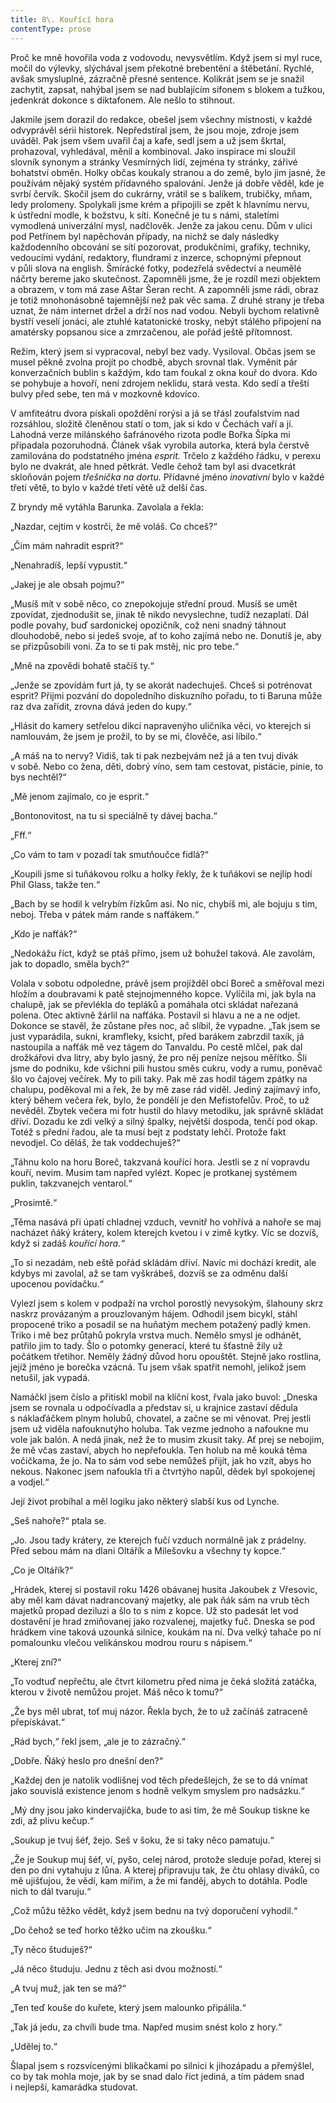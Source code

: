 ```yaml
---
title: 8\. Kouřící hora
contentType: prose
---
```


Proč ke mně hovořila voda z vodovodu, nevysvětlím. Když jsem si myl ruce, močil do výlevky, slýchával jsem překotné brebentění a štěbetání. Rychlé, avšak smysluplné, zázračně přesné sentence. Kolikrát jsem se je snažil zachytit, zapsat, nahýbal jsem se nad bublajícím sifonem s blokem a tužkou, jedenkrát dokonce s diktafonem. Ale nešlo to stihnout.

Jakmile jsem dorazil do redakce, obešel jsem všechny místnosti, v každé odvyprávěl sérii historek. Nepředstíral jsem, že jsou moje, zdroje jsem uváděl. Pak jsem všem uvařil čaj a kafe, sedl jsem a už jsem škrtal, prohazoval, vyhledával, měnil a kombinoval. Jako inspirace mi sloužil slovník synonym a stránky Vesmírných lidí, zejména ty stránky, zářivé bohatství obměn. Holky občas koukaly stranou a do země, bylo jim jasné, že používám nějaký systém přídavného spalování. Jenže já dobře věděl, kde je svrbí červík. Skočil jsem do cukrárny, vrátil se s balíkem, trubičky, mňam, ledy prolomeny. Spolykali jsme krém a připojili se zpět k hlavnímu nervu, k ústřední modle, k božstvu, k síti. Konečně je tu s námi, staletími vymodlená univerzální mysl, nadčlověk. Jenže za jakou cenu. Dům v ulici pod Petřínem byl napěchován případy, na nichž se daly následky každodenního obcování se sítí pozorovat, produkčními, grafiky, techniky, vedoucími vydání, redaktory, flundrami z inzerce, schopnými přepnout v půli slova na english. Šmírácké fotky, podezřelá svědectví a neumělé náčrty bereme jako skutečnost. Zapomněli jsme, že je rozdíl mezi objektem a obrazem, v tom má zase Aštar Šeran recht. A zapomněli jsme rádi, obraz je totiž mnohonásobně tajemnější než pak věc sama. Z druhé strany je třeba uznat, že nám internet držel a drží nos nad vodou. Nebyli bychom relativně bystří veselí jonáci, ale ztuhlé katatonické trosky, nebýt stálého připojení na amatérsky popsanou sice a zmrzačenou, ale pořád ještě přítomnost.

Režim, který jsem si vypracoval, nebyl bez vady. Vysiloval. Občas jsem se musel pěkně zvolna projít po chodbě, abych srovnal tlak. Vyměnit pár konverzačních bublin s každým, kdo tam foukal z okna kouř do dvora. Kdo se pohybuje a hovoří, není zdrojem neklidu, stará vesta. Kdo sedí a třeští bulvy před sebe, ten má v mozkovně kdovíco.

V amfiteátru dvora pískali opoždění rorýsi a já se třásl zoufalstvím nad rozsáhlou, složitě členěnou statí o tom, jak si kdo v Čechách vaří a jí. Lahodná verze milánského šafránového rizota podle Bořka Šípka mi připadala pozoruhodná. Článek však vyrobila autorka, která byla čerstvě zamilována do podstatného jména _esprit._ Trčelo z každého řádku, v perexu bylo ne dvakrát, ale hned pětkrát. Vedle čehož tam byl asi dvacetkrát skloňován pojem _třešnička na dortu._ Přídavné jméno _inovativní_ bylo v každé třetí větě, to bylo v každé třetí větě už delší čas.

Z bryndy mě vytáhla Barunka. Zavolala a řekla:

„Nazdar, cejtim v kostrči, že mě voláš. Co chceš?“

„Čim mám nahradit esprit?“

„Nenahradíš, lepší vypustit.“

„Jakej je ale obsah pojmu?“

„Musíš mít v sobě něco, co znepokojuje střední proud. Musíš se umět zpovídat, zjednodušit se, jinak tě nikdo nevyslechne, tudíž nezaplatí. Dál podle povahy, buď sardonickej opozičník, což neni snadný táhnout dlouhodobě, nebo si jedeš svoje, ať to koho zajímá nebo ne. Donutíš je, aby se přizpůsobili voni. Za to se ti pak mstěj, nic pro tebe.“

„Mně na zpovědi bohatě stačíš ty.“

„Jenže se zpovídám furt já, ty se akorát nadechuješ. Chceš si potrénovat esprit? Přijmi pozvání do dopoledního diskuzního pořadu, to ti Baruna může raz dva zařídit, zrovna dává jeden do kupy.“

„Hlásit do kamery setřelou dikcí napravenýho uličníka věci, vo kterejch si namlouvám, že jsem je prožil, to by se mi, člověče, asi líbilo.“

„A máš na to nervy? Vidiš, tak ti pak nezbejvám než já a ten tvuj divák v sobě. Nebo co žena, děti, dobrý víno, sem tam cestovat, pistácie, pinie, to bys nechtěl?“

„Mě jenom zajímalo, co je esprit.“

„Bontonovitost, na tu si speciálně ty dávej bacha.“

„Fff.“

„Co vám to tam v pozadí tak smutňoučce fidlá?“

„Koupili jsme si tuňákovou rolku a holky řekly, že k tuňákovi se nejlíp hodí Phil Glass, takže ten.“

„Bach by se hodil k velrybím řízkům asi. No nic, chybíš mi, ale bojuju s tim, neboj. Třeba v pátek mám rande s nafťákem.“

„Kdo je nafťák?“

„Nedokážu říct, když se ptáš přímo, jsem už bohužel taková. Ale zavolám, jak to dopadlo, směla bych?“

Volala v sobotu odpoledne, právě jsem projížděl obcí Boreč a směřoval mezi hložím a doubravami k patě stejnojmenného kopce. Vylíčila mi, jak byla na chalupě, jak se převlékla do tepláků a pomáhala otci skládat nařezaná polena. Otec aktivně žárlil na nafťáka. Postavil si hlavu a ne a ne odjet. Dokonce se stavěl, že zůstane přes noc, ač slíbil, že vypadne. „Tak jsem se just vyparádila, sukni, kramfleky, ksicht, před barákem zabrzdil taxík, já nastoupila a nafťák mě vez tágem do Tanvaldu. Po cestě mlčel, pak dal drožkářovi dva litry, aby bylo jasný, že pro něj peníze nejsou měřítko. Šli jsme do podniku, kde všichni pili hustou směs cukru, vody a rumu, poněvač šlo vo čajovej večírek. My to pili taky. Pak mě zas hodil tágem zpátky na chalupu, poděkoval mi a řek, že by mě zase rád viděl. Jediný zajímavý info, který během večera řek, bylo, že pondělí je den Mefistofelův. Proč, to už nevěděl. Zbytek večera mi fotr hustil do hlavy metodiku, jak správně skládat dříví. Dozadu ke zdi velký a silný špalky, největší dospoda, tenčí pod okap. Totéž s přední řadou, ale ta musí bejt z podstaty lehčí. Protože fakt nevodjel. Co děláš, že tak voddechuješ?“

„Táhnu kolo na horu Boreč, takzvaná kouřící hora. Jestli se z ní vopravdu kouří, nevim. Musim tam napřed vylézt. Kopec je protkanej systémem puklin, takzvanejch ventarol.“

„Prosimtě.“

„Těma nasává při úpatí chladnej vzduch, vevnitř ho vohřívá a nahoře se maj nacházet ňáký krátery, kolem kterejch kvetou i v zimě kytky. Víc se dozvíš, když si zadáš _kouřící hora.“_

„To si nezadám, neb eště pořád skládám dříví. Navíc mi dochází kredit, ale kdybys mi zavolal, až se tam vyškrábeš, dozvíš se za odměnu další upocenou povídačku.“

Vylezl jsem s kolem v podpaží na vrchol porostlý nevysokým, šlahouny skrz naskrz provázaným a prouzlovaným hájem. Odhodil jsem bicykl, stáhl propocené triko a posadil se na huňatým mechem potažený padlý kmen. Triko i mě bez průtahů pokryla vrstva much. Nemělo smysl je odhánět, patřilo jim to tady. Šlo o potomky generací, které tu šťastně žily už počátkem třetihor. Neměly žádný důvod horu opouštět. Stejně jako rostlina, jejíž jméno je borečka vzácná. Tu jsem však spatřit nemohl, jelikož jsem netušil, jak vypadá.

Namáčkl jsem číslo a přitiskl mobil na klíční kost, řvala jako buvol: „Dneska jsem se rovnala u odpočívadla a představ si, u krajnice zastaví dědula s náklaďáčkem plnym holubů, chovatel, a začne se mi věnovat. Prej jestli jsem už viděla nafouknutýho holuba. Tak vezme jednoho a nafoukne mu vole jak balón. A nedá jinak, než že to musim zkusit taky. Ať prej se nebojim, že mě včas zastaví, abych ho nepřefoukla. Ten holub na mě kouká těma vočičkama, že jo. Na to sám vod sebe nemůžeš přijít, jak ho vzít, abys ho nekous. Nakonec jsem nafoukla tři a čtvrtýho napůl, dědek byl spokojenej a vodjel.“

Její život probíhal a měl logiku jako některý slabší kus od Lynche.

„Seš nahoře?“ ptala se.

„Jo. Jsou tady krátery, ze kterejch fučí vzduch normálně jak z prádelny. Před sebou mám na dlani Oltářík a Milešovku a všechny ty kopce.“

„Co je Oltářík?“

„Hrádek, kterej si postavil roku 1426 obávanej husita Jakoubek z Vřesovic, aby měl kam dávat nadrancovaný majetky, ale pak ňák sám na vrub těch majetků propad deziluzi a šlo to s nim z kopce. Už sto padesát let vod dostavění je hrad zmiňovanej jako rozvalenej, majetky fuč. Dneska se pod hrádkem vine taková uzounká silnice, koukám na ní. Dva velký tahače po ní pomalounku vlečou velikánskou modrou rouru s nápisem.“

„Kterej zní?“

„To vodtuď nepřečtu, ale čtvrt kilometru před nima je čeká složitá zatáčka, kterou v životě nemůžou projet. Máš něco k tomu?“

„Že bys měl ubrat, toť muj názor. Řekla bych, že to už začínáš zatraceně přepískávat.“

„Rád bych,“ řekl jsem, „ale je to zázračný.“

„Dobře. Ňáký heslo pro dnešní den?“

„Každej den je natolik vodlišnej vod těch předešlejch, že se to dá vnímat jako souvislá existence jenom s hodně velkym smyslem pro nadsázku.“

„Mý dny jsou jako kindervajíčka, bude to asi tim, že mě Soukup tiskne ke zdi, až plivu kečup.“

„Soukup je tvuj šéf, žejo. Seš v šoku, že si taky něco pamatuju.“

„Že je Soukup muj šéf, ví, pyšo, celej národ, protože sleduje pořad, kterej si den po dni vytahuju z lůna. A kterej připravuju tak, že čtu ohlasy diváků, co mě ujišťujou, že vědí, kam mířim, a že mi fanděj, abych to dotáhla. Podle nich to dál tvaruju.“

„Což můžu těžko vědět, když jsem bednu na tvý doporučení vyhodil.“

„Do čehož se teď horko těžko učim na zkoušku.“

„Ty něco študuješ?“

„Já něco študuju. Jednu z těch asi dvou možností.“

„A tvuj muž, jak ten se má?“

„Ten teď kouše do kuřete, který jsem malounko připálila.“

„Tak já jedu, za chvíli bude tma. Napřed musim snést kolo z hory.“

„Udělej to.“

Šlapal jsem s rozsvícenými blikačkami po silnici k jihozápadu a přemýšlel, co by tak mohla moje, jak by se snad dalo říct jediná, a tím pádem snad i nejlepší, kamarádka studovat.
